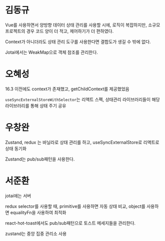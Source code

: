 # 김동규

Vue를 사용하면서 양방향 데이터 상태 관리를 사용할 시에, 로직이 복잡하지만, 소규모 프로젝트의 경우 코드 양이 더 적고, 제어하기가 더 편하였다.

Context가 아니더라도 상태 관리 도구를 사용한다면 결합도가 생길 수 밖에 없다.

Jotai에서는 WeakMap으로 객체 참조를 관리한다.



# 오혜성

16.3 이전에도 context가 존재했고, getChildContext를 제공했었음

`useSyncExternalStoreWithSelector`는 리액트 스펙, 상태관리 라이브러리들이 해당 라이브러리를 통해 상태 주기 공유



# 우창완

Zustand, redux 는 바닐라로 상태 관리를 하고, useSyncExternalStore로 리액트로 상태 동기화

Zustand는 pub/sub패턴을 사용한다.

# 서준환

jotai에는 서버 

redux selector를 사용할 때, primitive를 사용하면 자동 상태 비교, object를 사용하면 equalityFn을 사용하여 최적화

react-hot-toast에서도 pub/sub패턴으로 토스트 메세지들을 관리한다.

zustand는 중앙 집중 관리소 사용

